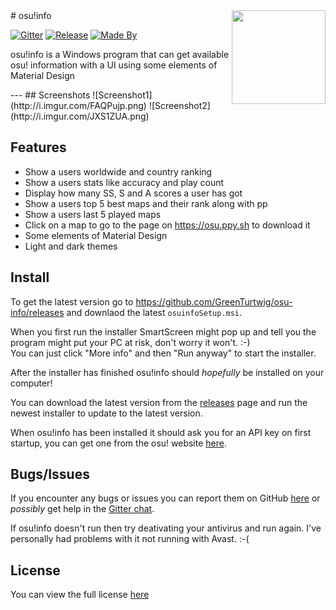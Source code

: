 <img src="http://i.imgur.com/ZYuyohN.png" align="right" height="150" width="150" />
# osu!info

[![Gitter](https://badges.gitter.im/GreenTurtwig/osu-info.svg)](https://gitter.im/GreenTurtwig/osu-info?utm_source=badge&utm_medium=badge&utm_campaign=pr-badge&utm_content=badge)
[![Release](https://img.shields.io/github/release/greenturtwig/osu-info.svg)](https://github.com/GreenTurtwig/osu-info/releases)
[![Made By](https://img.shields.io/badge/made%20by-GreenTurtwig%20%26%20Alipoodle-orange.svg)](https://github.com/GreenTurtwig/osu-info)
<p>osu!info is a Windows program that can get available osu! information with a UI using some elements of Material Design</p>
---
## Screenshots
![Screenshot1](http://i.imgur.com/FAQPujp.png) ![Screenshot2](http://i.imgur.com/JXS1ZUA.png)

## Features
- Show a users worldwide and country ranking
- Show a users stats like accuracy and play count
- Display how many SS, S and A scores a user has got
- Show a users top 5 best maps and their rank along with pp
- Show a users last 5 played maps
- Click on a map to go to the page on https://osu.ppy.sh to download it
- Some elements of Material Design
- Light and dark themes

## Install
To get the latest version go to https://github.com/GreenTurtwig/osu-info/releases and downlaod the latest `osuinfoSetup.msi`.  
  
When you first run the installer SmartScreen might pop up and tell you the program might put your PC at risk, don't worry it won't. :-)  
You can just click "More info" and then "Run anyway" to start the installer.

After the installer has finished osu!info should *hopefully* be installed on your computer!  
  
You can download the latest version from the [releases](https://github.com/GreenTurtwig/osu-info/releases) page and run the newest installer to update to the latest version.
  
  
When osu!info has been installed it should ask you for an API key on first startup, you can get one from the osu! website [here](https://osu.ppy.sh/p/api).

## Bugs/Issues
If you encounter any bugs or issues you can report them on GitHub [here](https://github.com/GreenTurtwig/osu-info/issues) or *possibly* get help in the [Gitter chat](https://gitter.im/GreenTurtwig/osu-info).  
  
If osu!info doesn't run then try deativating your antivirus and run again. I've personally had problems with it not running with Avast. :-(

## License
You can view the full license [here](https://github.com/GreenTurtwig/osu-info/blob/master/LICENSE.txt)
